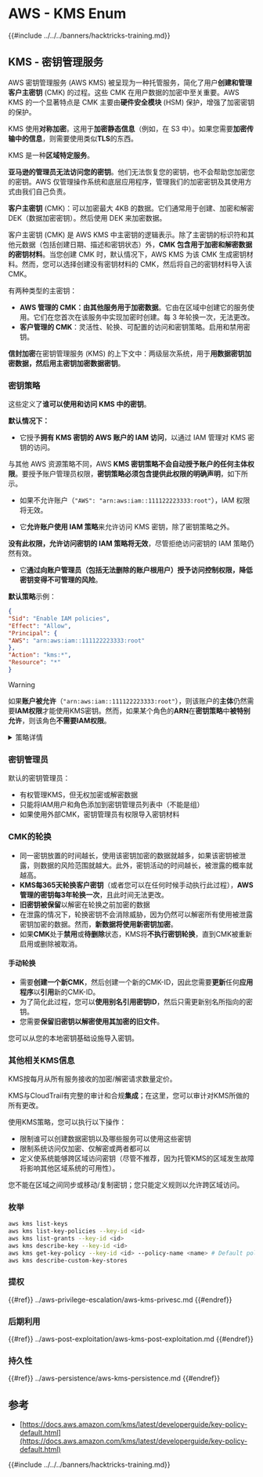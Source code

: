 # AWS - KMS Enum

{{#include ../../../banners/hacktricks-training.md}}

## KMS - 密钥管理服务

AWS 密钥管理服务 (AWS KMS) 被呈现为一种托管服务，简化了用户**创建和管理客户主密钥** (CMK) 的过程。这些 CMK 在用户数据的加密中至关重要。AWS KMS 的一个显著特点是 CMK 主要由**硬件安全模块** (HSM) 保护，增强了加密密钥的保护。

KMS 使用**对称加密**。这用于**加密静态信息**（例如，在 S3 中）。如果您需要**加密传输中的信息**，则需要使用类似**TLS**的东西。

KMS 是一种**区域特定服务**。

**亚马逊的管理员无法访问您的密钥**。他们无法恢复您的密钥，也不会帮助您加密您的密钥。AWS 仅管理操作系统和底层应用程序，管理我们的加密密钥及其使用方式由我们自己负责。

**客户主密钥** (CMK)：可以加密最大 4KB 的数据。它们通常用于创建、加密和解密 DEK（数据加密密钥）。然后使用 DEK 来加密数据。

客户主密钥 (CMK) 是 AWS KMS 中主密钥的逻辑表示。除了主密钥的标识符和其他元数据（包括创建日期、描述和密钥状态）外，**CMK 包含用于加密和解密数据的密钥材料**。当您创建 CMK 时，默认情况下，AWS KMS 为该 CMK 生成密钥材料。然而，您可以选择创建没有密钥材料的 CMK，然后将自己的密钥材料导入该 CMK。

有两种类型的主密钥：

- **AWS 管理的 CMK：由其他服务用于加密数据**。它由在区域中创建它的服务使用。它们在您首次在该服务中实现加密时创建。每 3 年轮换一次，无法更改。
- **客户管理的 CMK**：灵活性、轮换、可配置的访问和密钥策略。启用和禁用密钥。

**信封加密**在密钥管理服务 (KMS) 的上下文中：两级层次系统，用于**用数据密钥加密数据，然后用主密钥加密数据密钥**。

### 密钥策略

这些定义了**谁可以使用和访问 KMS 中的密钥**。

**默认情况下：**

- 它授予**拥有 KMS 密钥的 AWS 账户的 IAM 访问**，以通过 IAM 管理对 KMS 密钥的访问。

与其他 AWS 资源策略不同，AWS **KMS 密钥策略不会自动授予账户的任何主体权限**。要授予账户管理员权限，**密钥策略必须包含提供此权限的明确声明**，如下所示。

- 如果不允许账户（`"AWS": "arn:aws:iam::111122223333:root"`），IAM 权限将无效。

- 它**允许账户使用 IAM 策略**来允许访问 KMS 密钥，除了密钥策略之外。

**没有此权限，允许访问密钥的 IAM 策略将无效**，尽管拒绝访问密钥的 IAM 策略仍然有效。

- 它**通过向账户管理员（包括无法删除的账户根用户）授予访问控制权限，降低密钥变得不可管理的风险**。

**默认策略**示例：
```json
{
"Sid": "Enable IAM policies",
"Effect": "Allow",
"Principal": {
"AWS": "arn:aws:iam::111122223333:root"
},
"Action": "kms:*",
"Resource": "*"
}
```
> [!WARNING]
> 如果**账户被允许**（`"arn:aws:iam::111122223333:root"`），则该账户的**主体**仍然需要**IAM权限**才能使用KMS密钥。然而，如果某个角色的**ARN**在**密钥策略**中**被特别允许**，则该角色**不需要IAM权限**。

<details>

<summary>策略详情</summary>

策略的属性：

- 基于JSON的文档
- 资源 --> 受影响的资源（可以是"\*"）
- 操作 --> kms:Encrypt, kms:Decrypt, kms:CreateGrant ...（权限）
- 效果 --> 允许/拒绝
- 主体 --> 受影响的arn
- 条件（可选） --> 授予权限的条件

授权：

- 允许将您的权限委托给您AWS账户内的另一个AWS主体。您需要使用AWS KMS API创建它们。可以指明CMK标识符、受赠主体和所需的操作级别（解密、加密、生成数据密钥...）
- 授权创建后，会发出GrantToken和GrantID

**访问**：

- 通过**密钥策略** -- 如果存在此策略，则优先于IAM策略
- 通过**IAM策略**
- 通过**授权**

</details>

### 密钥管理员

默认的密钥管理员：

- 有权管理KMS，但无权加密或解密数据
- 只能将IAM用户和角色添加到密钥管理员列表中（不能是组）
- 如果使用外部CMK，密钥管理员有权限导入密钥材料

### CMK的轮换

- 同一密钥放置的时间越长，使用该密钥加密的数据就越多，如果该密钥被泄露，则数据的风险范围就越大。此外，密钥活动的时间越长，被泄露的概率就越高。
- **KMS每365天轮换客户密钥**（或者您可以在任何时候手动执行此过程），**AWS管理的密钥每3年轮换一次**，且此时间无法更改。
- **旧密钥被保留**以解密在轮换之前加密的数据
- 在泄露的情况下，轮换密钥不会消除威胁，因为仍然可以解密所有使用被泄露密钥加密的数据。然而，**新数据将使用新密钥加密**。
- 如果**CMK**处于**禁用**或**待删除**状态，KMS将**不执行密钥轮换**，直到CMK被重新启用或删除被取消。

#### 手动轮换

- 需要**创建一个新CMK**，然后创建一个新的CMK-ID，因此您需要**更新**任何**应用程序**以**引用**新的CMK-ID。
- 为了简化此过程，您可以**使用别名引用密钥ID**，然后只需更新别名所指向的密钥。
- 您需要**保留旧密钥以解密使用其加密的旧文件**。

您可以从您的本地密钥基础设施导入密钥。

### 其他相关KMS信息

KMS按每月从所有服务接收的加密/解密请求数量定价。

KMS与CloudTrail有完整的审计和合规**集成**；在这里，您可以审计对KMS所做的所有更改。

使用KMS策略，您可以执行以下操作：

- 限制谁可以创建数据密钥以及哪些服务可以使用这些密钥
- 限制系统访问仅加密、仅解密或两者都可以
- 定义使系统能够跨区域访问密钥（尽管不推荐，因为托管KMS的区域发生故障将影响其他区域系统的可用性）。

您不能在区域之间同步或移动/复制密钥；您只能定义规则以允许跨区域访问。

### 枚举
```bash
aws kms list-keys
aws kms list-key-policies --key-id <id>
aws kms list-grants --key-id <id>
aws kms describe-key --key-id <id>
aws kms get-key-policy --key-id <id> --policy-name <name> # Default policy name is "default"
aws kms describe-custom-key-stores
```
### 提权

{{#ref}}
../aws-privilege-escalation/aws-kms-privesc.md
{{#endref}}

### 后期利用

{{#ref}}
../aws-post-exploitation/aws-kms-post-exploitation.md
{{#endref}}

### 持久性

{{#ref}}
../aws-persistence/aws-kms-persistence.md
{{#endref}}

## 参考

- [https://docs.aws.amazon.com/kms/latest/developerguide/key-policy-default.html](https://docs.aws.amazon.com/kms/latest/developerguide/key-policy-default.html)

{{#include ../../../banners/hacktricks-training.md}}
